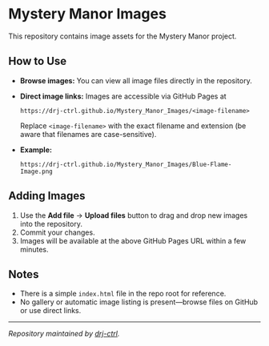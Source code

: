 # Mystery Manor Images

This repository contains image assets for the Mystery Manor project.

## How to Use

- **Browse images:** You can view all image files directly in the repository.
- **Direct image links:** Images are accessible via GitHub Pages at  
  ```
  https://drj-ctrl.github.io/Mystery_Manor_Images/<image-filename>
  ```
  Replace `<image-filename>` with the exact filename and extension (be aware that filenames are case-sensitive).

- **Example:**  
  ```
  https://drj-ctrl.github.io/Mystery_Manor_Images/Blue-Flame-Image.png
  ```

## Adding Images

1. Use the **Add file** → **Upload files** button to drag and drop new images into the repository.
2. Commit your changes.
3. Images will be available at the above GitHub Pages URL within a few minutes.

## Notes

- There is a simple `index.html` file in the repo root for reference.
- No gallery or automatic image listing is present—browse files on GitHub or use direct links.

---
*Repository maintained by [drj-ctrl](https://github.com/drj-ctrl).*
